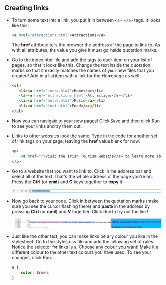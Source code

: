 ## Creating links

- To turn some text into a link, you put it in between `<a> </a>` tags. It looks like this: 

    ```html
    <a href="attractions.html">Attractions</a>
    ```

  The **href** attribute tells the browser the address of the page to link to. As with all attributes, the value you give it must go inside quotation marks.

- Go to the index.html file and add the tags to each item on your list of pages, so that it looks like this. Change the text inside the quotation marks so that it exactly matches the names of your new files that you created! Add in a list item with a link for the Homepage as well.

   ```html
   <ul>
      <li><a href="index.html">Home</a></li>
      <li><a href="attractions.html">Attractions</a></li>
      <li><a href="music.html">Music</a></li>
      <li><a href="food.html">Food</a></li>
   </ul>
   ```

- Now you can navigate to your new pages! Click Save and then click Run to see your links and try them out.

- Links to other websites look the same. Type in the code for another set of link tags on your page, leaving the **href** value blank for now. 
    ```html
    <p>
        <a href="">Visit the Irish Tourism website</a> to learn more about Ireland!
    </p>
    ```

- Go to a website that you want to link to. Click in the address bar and select all of the text. That's the whole address of the page you're on. Press the **Ctrl** \(or **cmd**\) and **C** keys together to **copy** it. 

    ![URL in address bar](images/AddressBarURL.png)

- Now go back to your code. Click in between the quotation marks \(make sure you see the cursor flashing there\) and **paste** in the address by pressing **Ctrl** \(or **cmd**\) and **V** together. Click Run to try out the link! 

    ![Link tag](images/LinkTagWithURL.png)

- Just like the other text, you can make links be any colour you like in the stylesheet. Go to the styles.css file and add the following set of rules. Notice the selector for links is `a`. Choose any colour you want! Make it a different colour to the other text colours you have used. To see your changes, click Run.

    ```css
    a {
        color: Brown;
    }
    ```